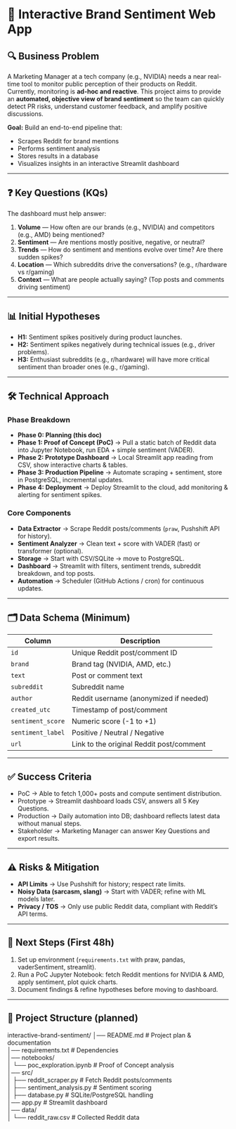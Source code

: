 # 📘 Interactive Brand Sentiment Web App

## 🔍 Business Problem
A Marketing Manager at a tech company (e.g., NVIDIA) needs a near real-time tool to monitor public perception of their products on Reddit.  
Currently, monitoring is **ad-hoc and reactive**. This project aims to provide an **automated, objective view of brand sentiment** so the team can quickly detect PR risks, understand customer feedback, and amplify positive discussions.

**Goal:** Build an end-to-end pipeline that:
- Scrapes Reddit for brand mentions  
- Performs sentiment analysis  
- Stores results in a database  
- Visualizes insights in an interactive Streamlit dashboard  

---

## ❓ Key Questions (KQs)
The dashboard must help answer:

1. **Volume** — How often are our brands (e.g., NVIDIA) and competitors (e.g., AMD) being mentioned?  
2. **Sentiment** — Are mentions mostly positive, negative, or neutral?  
3. **Trends** — How do sentiment and mentions evolve over time? Are there sudden spikes?  
4. **Location** — Which subreddits drive the conversations? (e.g., r/hardware vs r/gaming)  
5. **Context** — What are people actually saying? (Top posts and comments driving sentiment)  

---

## 📊 Initial Hypotheses
- **H1:** Sentiment spikes positively during product launches.  
- **H2:** Sentiment spikes negatively during technical issues (e.g., driver problems).  
- **H3:** Enthusiast subreddits (e.g., r/hardware) will have more critical sentiment than broader ones (e.g., r/gaming).  

---

## 🛠️ Technical Approach

### Phase Breakdown
- **Phase 0: Planning (this doc)**  
- **Phase 1: Proof of Concept (PoC)** → Pull a static batch of Reddit data into Jupyter Notebook, run EDA + simple sentiment (VADER).  
- **Phase 2: Prototype Dashboard** → Local Streamlit app reading from CSV, show interactive charts & tables.  
- **Phase 3: Production Pipeline** → Automate scraping + sentiment, store in PostgreSQL, incremental updates.  
- **Phase 4: Deployment** → Deploy Streamlit to the cloud, add monitoring & alerting for sentiment spikes.  

### Core Components
- **Data Extractor** → Scrape Reddit posts/comments (`praw`, Pushshift API for history).  
- **Sentiment Analyzer** → Clean text + score with VADER (fast) or transformer (optional).  
- **Storage** → Start with CSV/SQLite → move to PostgreSQL.  
- **Dashboard** → Streamlit with filters, sentiment trends, subreddit breakdown, and top posts.  
- **Automation** → Scheduler (GitHub Actions / cron) for continuous updates.  

---

## 🗂️ Data Schema (Minimum)
| Column           | Description                                |
|------------------|--------------------------------------------|
| `id`             | Unique Reddit post/comment ID              |
| `brand`          | Brand tag (NVIDIA, AMD, etc.)              |
| `text`           | Post or comment text                       |
| `subreddit`      | Subreddit name                             |
| `author`         | Reddit username (anonymized if needed)     |
| `created_utc`    | Timestamp of post/comment                  |
| `sentiment_score`| Numeric score (-1 to +1)                   |
| `sentiment_label`| Positive / Neutral / Negative              |
| `url`            | Link to the original Reddit post/comment   |

---

## ✅ Success Criteria
- PoC → Able to fetch 1,000+ posts and compute sentiment distribution.  
- Prototype → Streamlit dashboard loads CSV, answers all 5 Key Questions.  
- Production → Daily automation into DB; dashboard reflects latest data without manual steps.  
- Stakeholder → Marketing Manager can answer Key Questions and export results.  

---

## ⚠️ Risks & Mitigation
- **API Limits** → Use Pushshift for history; respect rate limits.  
- **Noisy Data (sarcasm, slang)** → Start with VADER; refine with ML models later.  
- **Privacy / TOS** → Only use public Reddit data, compliant with Reddit’s API terms.  

---

## 🚀 Next Steps (First 48h)
1. Set up environment (`requirements.txt` with praw, pandas, vaderSentiment, streamlit).  
2. Run a PoC Jupyter Notebook: fetch Reddit mentions for NVIDIA & AMD, apply sentiment, plot quick charts.  
3. Document findings & refine hypotheses before moving to dashboard.  

---

## 📂 Project Structure (planned)
interactive-brand-sentiment/
│── README.md                  # Project plan & documentation  
│── requirements.txt           # Dependencies  
│── notebooks/  
│    └── poc_exploration.ipynb # Proof of Concept analysis  
│── src/  
│    ├── reddit_scraper.py     # Fetch Reddit posts/comments  
│    ├── sentiment_analysis.py # Sentiment scoring  
│    ├── database.py           # SQLite/PostgreSQL handling  
│── app.py                     # Streamlit dashboard  
│── data/  
│    └── reddit_raw.csv        # Collected Reddit data  
